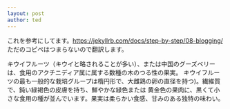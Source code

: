 ```yaml
---
layout: post
author: ted
---
```

これを参考にしてます。https://jekyllrb.com/docs/step-by-step/08-blogging/
ただのコピペはつまらないので翻訳します。

キウイフルーツ（キウイと略されることが多い）、または中国のグーズベリーは、食用のアクチニディア属に属する数種の木のつる性の果実。
キウイフルーツの最も一般的な栽培グループは楕円形で、大雌鶏の卵の直径を持つ)。繊維質で、鈍い緑褐色の皮膚を持ち、鮮やかな緑色または
黄金色の果肉に、黒くて小さな食用の種が並んでいます。果実は柔らかい食感、甘みのある独特の味わい。

